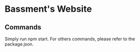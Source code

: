 # Bassment's Website

## Commands

Simply run npm start. For others commands, please refer to the package.json.
